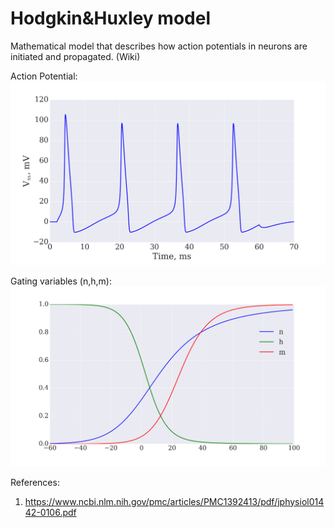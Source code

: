 # Hodgkin&Huxley model

Mathematical model that describes how action potentials in neurons are initiated and propagated. (Wiki)

Action Potential:
![](MembranePotential.png)

Gating variables (n,h,m):
![](nhm.png)

References:
1. https://www.ncbi.nlm.nih.gov/pmc/articles/PMC1392413/pdf/jphysiol01442-0106.pdf
